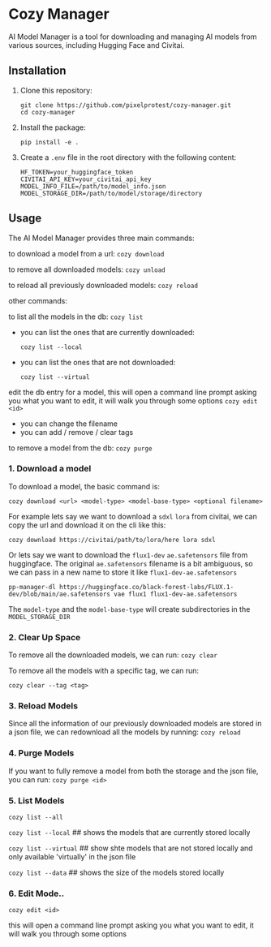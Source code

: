 # Cozy Manager

AI Model Manager is a tool for downloading and managing AI models from various sources, including Hugging Face and Civitai.

## Installation

1. Clone this repository:
   ```
   git clone https://github.com/pixelprotest/cozy-manager.git
   cd cozy-manager 
   ```

2. Install the package:
   ```
   pip install -e .
   ```

3. Create a `.env` file in the root directory with the following content:
   ```
   HF_TOKEN=your_huggingface_token
   CIVITAI_API_KEY=your_civitai_api_key
   MODEL_INFO_FILE=/path/to/model_info.json
   MODEL_STORAGE_DIR=/path/to/model/storage/directory
   ```

## Usage

The AI Model Manager provides three main commands:

to download a model from a url: `cozy download`

to remove all downloaded models: `cozy unload`

to reload all previously downloaded models: `cozy reload`

other commands:

to list all the models in the db: `cozy list`
- you can list the ones that are currently downloaded:

   `cozy list --local`
- you can list the ones that are not downloaded:

   `cozy list --virtual`

edit the db entry for a model, this will open a command line prompt asking you what you want to edit, it will walk you through some options
   `cozy edit <id>`
- you can change the filename
- you can add / remove / clear tags

to remove a model from the db: `cozy purge`


### 1. Download a model

To download a model, the basic command is:

`cozy download <url> <model-type> <model-base-type> <optional filename>` 

For example lets say we want to download a `sdxl` `lora` from civitai, 
we can copy the url and download it on the cli like this:

`cozy download https://civitai/path/to/lora/here lora sdxl`

Or lets say we want to download the `flux1-dev` `ae.safetensors` file from huggingface.
The original `ae.safetensors` filename is a bit ambiguous, so we can pass in a new name
to store it like `flux1-dev-ae.safetensors`

`pp-manager-dl https://huggingface.co/black-forest-labs/FLUX.1-dev/blob/main/ae.safetensors vae flux1 flux1-dev-ae.safetensors`

The `model-type` and the `model-base-type` will create subdirectories in the `MODEL_STORAGE_DIR`


### 2. Clear Up Space

To remove all the downloaded models, we can run:
`cozy clear`

To remove all the models with a specific tag, we can run:

`cozy clear --tag <tag>`

### 3. Reload Models

Since all the information of our previously downloaded models are stored in a json file, 
we can redownload all the models by running:
`cozy reload`

### 4. Purge Models

If you want to fully remove a model from both the storage and the json file, you can run:
`cozy purge <id>`

### 5. List Models

`cozy list --all`

`cozy list --local` ## shows the models that are currently stored locally

`cozy list --virtual` ## show shte models that are not stored locally and only available 'virtually' in the json file

`cozy list --data` ## shows the size of the models stored locally


### 6. Edit Mode..

`cozy edit <id>`

this will open a command line prompt asking you what you want to edit, it will walk you through some options